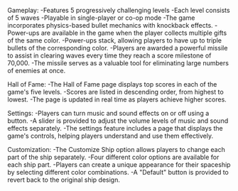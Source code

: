 Gameplay:
-Features 5 progressively challenging levels
-Each level consists of 5 waves
-Playable in single-player or co-op mode
-The game incorporates physics-based bullet mechanics with knockback effects.
-Power-ups are available in the game when the player collects multiple gifts of the same color.
-Power-ups stack, allowing players to have up to triple bullets of the corresponding color.
-Players are awarded a powerful missile to assist in clearing waves every time they reach a score milestone of 70,000.
-The missile serves as a valuable tool for eliminating large numbers of enemies at once.

Hall of Fame:
-The Hall of Fame page displays top scores in each of the game's five levels.
-Scores are listed in descending order, from highest to lowest.
-The page is updated in real time as players achieve higher scores.

Settings:
-Players can turn music and sound effects on or off using a button.
-A slider is provided to adjust the volume levels of music and sound effects separately.
-The settings feature includes a page that displays the game's controls, helping players understand and use them effectively.

Customization:
-The Customize Ship option allows players to change each part of the ship separately.
-Four different color options are available for each ship part.
-Players can create a unique appearance for their spaceship by selecting different color combinations.
-A "Default" button is provided to revert back to the original ship design.
